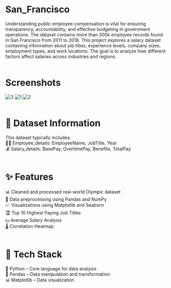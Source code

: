 # San_Francisco
Understanding public employee compensation is vital for ensuring transparency, accountability, and effective budgeting in government operations. The dataset contains more than 300k employee records found in San Francisco from 2011 to 2018. This project explores a salary dataset containing information about job titles, experience levels, company sizes, employment types, and work locations. The goal is to analyze how different factors affect salaries across industries and regions.
<br>
<br>
# Screenshots
![3](https://github.com/user-attachments/assets/17b891e4-8ed9-47ce-a10d-298c6704bdc1)
![1](https://github.com/user-attachments/assets/1de2b46c-fc3d-43b1-b2b5-7ca5b736b02d)
![2](https://github.com/user-attachments/assets/025924c6-938a-4a9e-a891-2ad1440db8f0)
<br>
<br>
# 📁 Dataset Information

This dataset typically includes: <br>
👨‍💻 Employee_details: EmployeeName, JobTitle, Year <br>
💰 Salary_details: BasePay, OvertimePay, Benefits, TotalPay <br>
<br>
# ✨ Features

📊 Cleaned and processed real-world Olympic dataset <br> 
🧹 Data preprocessing using Pandas and NumPy <br>
📈 Visualizations using Matplotlib and Seaborn <br>
🏆 Top 10 Highest Paying Job Titles <br>
💵 Average Salary Analysis <br>
🌡️ Correlation Heatmap <br>
<br>

# 🧰 Tech Stack

🐍 Python – Core language for data analysis <br>
🧮 Pandas – Data manipulation and transformation <br>
📊 Matplotlib – Data visualization <br>


